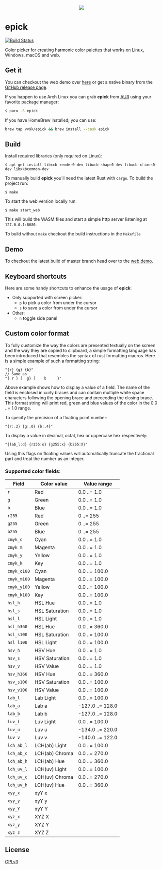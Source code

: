 <p align="center">
    <img src="./assets/icon.png">
</p>

# epick

[![Build Status](https://github.com/vv9k/epick/workflows/epick%20CI/badge.svg)](https://github.com/vv9k/epick/actions?query=workflow%3A%22epick+CI%22)

Color picker for creating harmonic color palettes that works on Linux, Windows, macOS and web.

## Get it

You can checkout the web demo over [here](https://vv9k.github.io/epick/) or get a native binary from the [GitHub release page](https://github.com/vv9k/epick/releases).

If you happen to use Arch Linux you can grab **epick** from [AUR](https://aur.archlinux.org/packages/epick/) using your favorite package manager:
```bash
$ paru -S epick
```

If you have HomeBrew installed, you can use:
```bash
brew tap vv9k/epick && brew install --cask epick
```

## Build

Install required libraries (only required on Linux):
```
$ apt-get install libxcb-render0-dev libxcb-shape0-dev libxcb-xfixes0-dev libxkbcommon-dev
```

To manually build **epick** you'll need the latest Rust with `cargo`. To build the project run:
```
$ make
```

To start the web version locally run:
```
$ make start_web
```
This will build the WASM files and start a simple http server listening at `127.0.0.1:8080`.

To build without `make` checkout the build instructions in the `Makefile`

## Demo

To checkout the latest build of master branch head over to the [web demo](https://vv9k.github.io/epick).

## Keyboard shortcuts

Here are some handy shortcuts to enhance the usage of **epick**:
- Only supported with screen picker:
   - `p` to pick a color from under the cursor
   - `s` to save a color from under the cursor
- Other:
   - `h` toggle side panel

## Custom color format

To fully customize the way the colors are presented textually on the screen and the way they are copied to clipboard, a
simple formatting language has been introduced that resembles the syntax of rust formatting macros. Here is a simple
example of such a formatting string:
```
"{r} {g} {b}"
// Same as
"{ r } {  g} {    b     }"
```

Above example shows how to display a value of a field. The name of the field is enclosed in curly braces and can contain
multiple white space characters following the opening brace and preceeding the closing brace. This format string will
print red, green and blue values of the color in the 0.0 ..= 1.0 range.

To specify the precision of a floating point number:
```
"{r:.2} {g:.0} {b:.4}"
```

To display a value in decimal, octal, hex or uppercase hex respectively:
```
"{lab_l:d} {r255:o} {g255:x} {b255:X}"
```
Using this flags on floating values will automatically truncate the fractional part and treat the number as an integer.

### Supported color fields:
| Field       | Color value    | Value range      |
|-------------|----------------|------------------|
| `r`         | Red            | 0.0 ..= 1.0      |
| `g`         | Green          | 0.0 ..= 1.0      |
| `b`         | Blue           | 0.0 ..= 1.0      |
| `r255`      | Red            | 0 ..= 255        |
| `g255`      | Green          | 0 ..= 255        |
| `b255`      | Blue           | 0 ..= 255        |
| `cmyk_c`    | Cyan           | 0.0 ..= 1.0      |
| `cmyk_m`    | Magenta        | 0.0 ..= 1.0      |
| `cmyk_y`    | Yellow         | 0.0 ..= 1.0      |
| `cmyk_k`    | Key            | 0.0 ..= 1.0      |
| `cmyk_c100` | Cyan           | 0.0 ..= 100.0    |
| `cmyk_m100` | Magenta        | 0.0 ..= 100.0    |
| `cmyk_y100` | Yellow         | 0.0 ..= 100.0    |
| `cmyk_k100` | Key            | 0.0 ..= 100.0    |
| `hsl_h`     | HSL Hue        | 0.0 ..= 1.0      |
| `hsl_s`     | HSL Saturation | 0.0 ..= 1.0      |
| `hsl_l`     | HSL Light      | 0.0 ..= 1.0      |
| `hsl_h360`  | HSL Hue        | 0.0 ..= 360.0    |
| `hsl_s100`  | HSL Saturation | 0.0 ..= 100.0    |
| `hsl_l100`  | HSL Light      | 0.0 ..= 100.0    |
| `hsv_h`     | HSV Hue        | 0.0 ..= 1.0      |
| `hsv_s`     | HSV Saturation | 0.0 ..= 1.0      |
| `hsv_v`     | HSV Value      | 0.0 ..= 1.0      |
| `hsv_h360`  | HSV Hue        | 0.0 ..= 360.0    |
| `hsv_s100`  | HSV Saturation | 0.0 ..= 100.0    |
| `hsv_v100`  | HSV Value      | 0.0 ..= 100.0    |
| `lab_l`     | Lab Light      | 0.0 ..= 100.0    |
| `lab_a`     | Lab a          | -127.0 ..= 128.0 |
| `lab_b`     | Lab b          | -127.0 ..= 128.0 |
| `luv_l`     | Luv Light      | 0.0 ..= 100.0    |
| `luv_u`     | Luv u          | -134.0 ..= 220.0 |
| `luv_v`     | Luv v          | -140.0 ..= 122.0 |
| `lch_ab_l`  | LCH(ab) Light  | 0.0 ..= 100.0    |
| `lch_ab_c`  | LCH(ab) Chroma | 0.0 ..= 270.0    |
| `lch_ab_h`  | LCH(ab) Hue    | 0.0 ..= 360.0    |
| `lch_uv_l`  | LCH(uv) Light  | 0.0 ..= 100.0    |
| `lch_uv_c`  | LCH(uv) Chroma | 0.0 ..= 270.0    |
| `lch_uv_h`  | LCH(uv) Hue    | 0.0 ..= 360.0    |
| `xyy_x`     | xyY x          |                  |
| `xyy_y`     | xyY y          |                  |
| `xyy_Y`     | xyY Y          |                  |
| `xyz_x`     | XYZ X          |                  |
| `xyz_y`     | XYZ Y          |                  |
| `xyz_z`     | XYZ Z          |                  |

## License
[GPLv3](https://github.com/vv9k/epick/blob/master/LICENSE)
